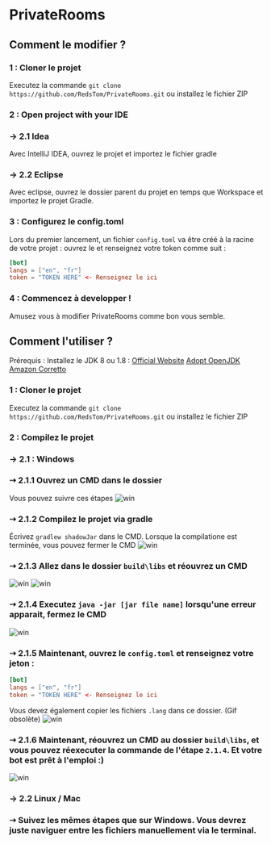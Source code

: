 # PrivateRooms

## Comment le modifier ?

### 1 : Cloner le projet

Executez la commande ``git clone https://github.com/RedsTom/PrivateRooms.git`` ou installez le fichier ZIP

### 2 : Open project with your IDE
### → 2.1 Idea
Avec IntelliJ IDEA, ouvrez le projet et importez le fichier gradle

### → 2.2 Eclipse
Avec eclipse, ouvrez le dossier parent du projet en temps que Workspace et importez le projet Gradle.

### 3 : Configurez le config.toml
Lors du premier lancement, un fichier ``config.toml`` va être créé à la racine de votre projet : ouvrez le et renseignez votre token comme suit :
```toml
[bot]
langs = ["en", "fr"]
token = "TOKEN HERE" <- Renseignez le ici
```

### 4 : Commencez à developper !
Amusez vous à modifier PrivateRooms comme bon vous semble.

## Comment l'utiliser ?

Prérequis : Installez le JDK 8 ou 1.8 :
[Official Website](https://www.oracle.com/java/technologies/javase/javase-jdk8-downloads.html) 
[Adopt OpenJDK](https://adoptopenjdk.net/?variant=openjdk8&jvmVariant=hotspot) 
[Amazon Corretto](https://docs.aws.amazon.com/corretto/latest/corretto-8-ug/downloads-list.html)

### 1 : Cloner le projet

Executez la commande ``git clone https://github.com/RedsTom/PrivateRooms.git`` ou installez le fichier ZIP

### 2 : Compilez le projet
### → 2.1 : Windows
### ⇢ 2.1.1 Ouvrez un CMD dans le dossier
Vous pouvez suivre ces étapes
![win](http://ql.redstom.fr/zer56zrdsAE/dev/win.gif)

### ⇢ 2.1.2 Compilez le projet via gradle
Écrivez ``gradlew shadowJar`` dans le CMD. Lorsque la compilatione est terminée, vous pouvez fermer le CMD
![win](http://ql.redstom.fr/zer56zrdsAE/dev/win2.gif)

### ⇢ 2.1.3 Allez dans le dossier ``build\libs`` et réouvrez un CMD
![win](http://ql.redstom.fr/zer56zrdsAE/dev/win3.gif)
![win](http://ql.redstom.fr/zer56zrdsAE/dev/win4.gif)

### ⇢ 2.1.4 Executez ``java -jar [jar file name]`` lorsqu'une erreur apparait, fermez le CMD
![win](http://ql.redstom.fr/zer56zrdsAE/dev/win5.gif)

### ⇢ 2.1.5 Maintenant, ouvrez le ``config.toml`` et renseignez votre jeton : 
```toml
[bot]
langs = ["en", "fr"]
token = "TOKEN HERE" <- Renseignez le ici
```
Vous devez également copier les fichiers ``.lang`` dans ce dossier. (Gif obsolète)
![win](http://ql.redstom.fr/zer56zrdsAE/dev/win6.gif)

### ⇢ 2.1.6 Maintenant, réouvrez un CMD au dossier ``build\libs``, et vous pouvez réexecuter la commande de l'étape ``2.1.4``. Et votre bot est prêt à l'emploi :)
![win](http://ql.redstom.fr/zer56zrdsAE/dev/win7.gif)

### → 2.2 Linux / Mac
### ⇢ Suivez les mêmes étapes que sur Windows. Vous devrez juste naviguer entre les fichiers manuellement via le terminal.
